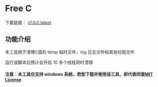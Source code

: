 # Free C

下载链接：
[v1.0.0 latest](https://github.com/StarrySky-skyler/FreeC/releases/download/v1.0.0/FreeC.exe)

## 功能介绍

本工具用于清理C盘的 temp 临时文件，log 日志文件和其他垃圾文件

运行该脚本后预计会开启 10 多个线程同时清理

#### 注意：本工具仅支持 windows 系统，若您下载并使用该工具，即代表同意[MIT License](https://github.com/StarrySky-skyler/FreeC/blob/main/LICENSE "License")
